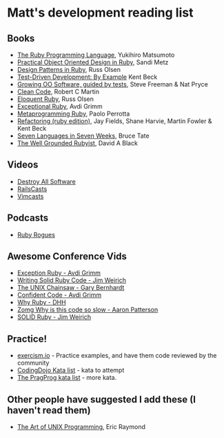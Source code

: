 # Matt's development reading list

## Books

  * [The Ruby Programming Language](http://shop.oreilly.com/product/9780596516178.do), Yukihiro Matsumoto
  * [Practical Object Oriented Design in Ruby](http://www.amazon.com/Practical-Object-Oriented-Design-Ruby-Addison-Wesley/dp/0321721330), Sandi Metz
  * [Design Patterns in Ruby](http://designpatternsinruby.com/), Russ Olsen
  * [Test-Driven Development: By Example](http://books.google.co.uk/books/about/Test_driven_development.html?id=O6FUu8c4HooC&redir_esc=y) Kent Beck
  * [Growing OO Software, guided by tests](http://www.amazon.co.uk/Growing-Object-Oriented-Software-Guided-Signature/dp/0321503627/ref=wl_it_dp_o_npd?ie=UTF8&coliid=I1R5VI03D7VG32&colid=2UJF3HBHGUHN5), Steve Freeman & Nat Pryce
  * [Clean Code](http://www.amazon.co.uk/Clean-Code-Handbook-Software-Craftsmanship/dp/0132350882), Robert C Martin
  * [Eloquent Ruby](http://eloquentruby.com/), Russ Olsen
  * [Exceptional Ruby](http://exceptionalruby.com/), Avdi Grimm
  * [Metaprogramming Ruby](http://pragprog.com/book/ppmetr/metaprogramming-ruby), Paolo Perrotta
  * [Refactoring (ruby edition)](http://martinfowler.com/books/refactoringRubyEd.html), Jay Fields, Shane Harvie, Martin Fowler & Kent Beck
  * [Seven Languages in Seven Weeks](http://www.amazon.co.uk/Seven-Languages-Weeks-Programming-Programmers/dp/193435659X/ref=wl_it_dp_o_npd?ie=UTF8&coliid=ITJXQVVJJ26KS&colid=2UJF3HBHGUHN5), Bruce Tate
  * [The Well Grounded Rubyist](http://www.manning.com/black3/), David A Black

## Videos
  * [Destroy All Software](https://www.destroyallsoftware.com/screencasts)
  * [RailsCasts](http://railscasts.com/)
  * [Vimcasts](http://vimcasts.org/)

## Podcasts
  * [Ruby Rogues](http://rubyrogues.com/)

## Awesome Conference Vids
  * [Exception Ruby - Avdi Grimm](http://confreaks.net/videos/658-rubyconf2011-exceptional-ruby)
  * [Writing Solid Ruby Code - Jim Weirich](http://confreaks.net/videos/656-rubyconf2011-writing-solid-ruby-code)
  * [The UNIX Chainsaw - Gary Bernhardt](http://confreaks.net/videos/615-cascadiaruby2011-the-unix-chainsaw)
  * [Confident Code - Avdi Grimm](http://confreaks.net/videos/614-cascadiaruby2011-confident-code)
  * [Why Ruby - DHH](http://confreaks.net/videos/431-rubyconf2010-keynote-why-ruby)
  * [Zomg Why is this code so slow - Aaron Patterson](http://confreaks.net/videos/427-rubyconf2010-zomg-why-is-this-code-so-slow)
  * [SOLID Ruby - Jim Weirich](http://confreaks.net/videos/185-rubyconf2009-solid-ruby)

## Practice!

  * [exercism.io](http://exercism.io) - Practice examples, and have them code reviewed by the community
  * [CodingDojo Kata list](http://codingdojo.org/cgi-bin/wiki.pl?KataCatalogue) - kata to attempt
  * [The PragProg kata list](http://codekata.pragprog.com/) - more kata.

## Other people have suggested I add these (I haven't read them)

  * [The Art of UNIX Programming](http://catb.org/~esr/writings/taoup/), Eric Raymond
